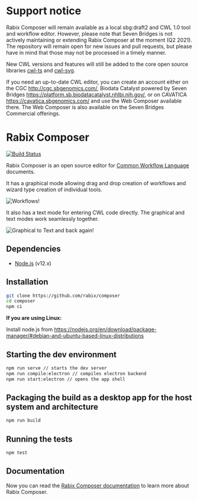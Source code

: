 # Support notice

Rabix Composer will remain available as a local sbg:draft2 and CWL 1.0 tool and workflow editor. However, please note that Seven Bridges is not actively maintaining or extending Rabix Composer at the moment (Q2 2021). The repository will remain open for new issues and pull requests, but please have in mind that those may not be processed in a timely manner.

New CWL versions and features will still be added to the core open source libraries [cwl-ts](https://github.com/rabix/cwl-ts) and [cwl-svg](https://github.com/rabix/cwl-svg). 

If you need an up-to-date CWL editor, you can create an account either on the CGC http://cgc.sbgenomics.com/, Biodata Catalyst powered by Seven Bridges https://platform.sb.biodatacatalyst.nhlbi.nih.gov/, or on CAVATICA https://cavatica.sbgenomics.com/ and use the Web Composer available there. The Web Composer is also available on the Seven Bridges Commercial offerings.

# Rabix Composer
[![Build Status](https://travis-ci.org/rabix/composer.svg?branch=master)](https://travis-ci.org/rabix/composer)

Rabix Composer is an open source editor for [Common Workflow Language](https://github.com/common-workflow-language/common-workflow-language) 
documents. 

It has a graphical mode allowing drag and drop creation of workflows
and wizard type creation of individual tools.

![Workflows!](doc/images/workflows.gif)

It also has a text mode for entering CWL code directly. The graphical and text
modes work seamlessly together.

![Graphical to Text and back again!](doc/images/visual_text.gif)

## Dependencies

- [Node.js](https://nodejs.org/en/) (v12.x)

## Installation

```bash
git clone https://github.com/rabix/composer
cd composer
npm ci
```

**If you are using Linux:**

Install node.js from https://nodejs.org/en/download/package-manager/#debian-and-ubuntu-based-linux-distributions

## Starting the dev environment
```bash
npm run serve // starts the dev server
npm run compile:electron // compiles electron backend
npm run start:electron // opens the app shell
```

## Packaging the build as a desktop app for the host system and architecture
```bash
npm run build
```

## Running the tests
```bash
npm test
```

## Documentation

Now you can read the [Rabix Composer documentation](http://docs.rabix.io/) to learn more about Rabix Composer.
